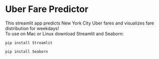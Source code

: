 # Uber Fare Predictor
This streamlit app predicts New York City Uber fares and visualizes fare distribution for weekdays!<br/> 
To use on Mac or Linux download Streamlit and Seaborn:
```
pip install Streamlit
```
```
pip install Seaborn 
```

